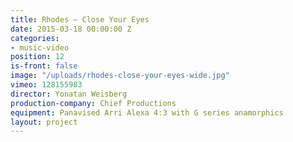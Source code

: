 ```yaml
---
title: Rhodes — Close Your Eyes
date: 2015-03-18 00:00:00 Z
categories:
- music-video
position: 12
is-front: false
image: "/uploads/rhodes-close-your-eyes-wide.jpg"
vimeo: 128155983
director: Yonatan Weisberg
production-company: Chief Productions
equipment: Panavised Arri Alexa 4:3 with G series anamorphics
layout: project
---
```


